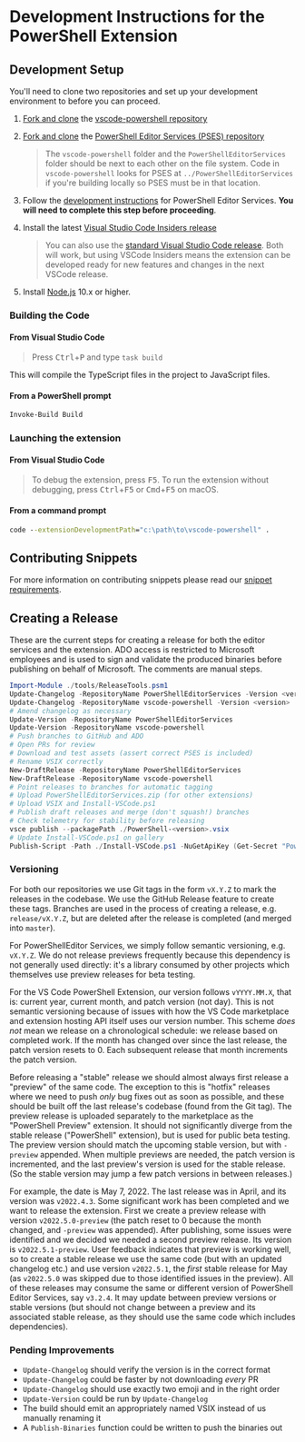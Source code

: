 # Development Instructions for the PowerShell Extension

## Development Setup

You'll need to clone two repositories and set up your development environment
to before you can proceed.

1. [Fork and clone][fork] the [vscode-powershell repository](https://github.com/PowerShell/vscode-powershell)

2. [Fork and clone][fork] the [PowerShell Editor Services (PSES) repository](https://github.com/PowerShell/PowerShellEditorServices)
   > The `vscode-powershell` folder and the `PowerShellEditorServices` folder should be next to each other on the file
   > system. Code in `vscode-powershell` looks for PSES at `../PowerShellEditorServices` if you're building locally so
   > PSES must be in that location.

3. Follow the [development instructions](https://github.com/PowerShell/PowerShellEditorServices#development) for
   PowerShell Editor Services. **You will need to complete this step before proceeding**.

4. Install the latest [Visual Studio Code Insiders release](https://code.visualstudio.com/insiders)
   > You can also use the [standard Visual Studio Code release](https://code.visualstudio.com/). Both will work, but
   > using VSCode Insiders means the extension can be developed ready for new features and changes in the next VSCode
   > release.

5. Install [Node.js](https://nodejs.org/en/) 10.x or higher.

[fork]: https://help.github.com/articles/fork-a-repo/

### Building the Code

#### From Visual Studio Code

> Press <kbd>Ctrl</kbd>+<kbd>P</kbd> and type `task build`

This will compile the TypeScript files in the project to JavaScript files.

#### From a PowerShell prompt

```powershell
Invoke-Build Build
```

### Launching the extension

#### From Visual Studio Code

> To debug the extension, press <kbd>F5</kbd>.  To run the extension without debugging, press
> <kbd>Ctrl</kbd>+<kbd>F5</kbd> or <kbd>Cmd</kbd>+<kbd>F5</kbd> on macOS.

#### From a command prompt

```cmd
code --extensionDevelopmentPath="c:\path\to\vscode-powershell" .
```

## Contributing Snippets

For more information on contributing snippets please read our
[snippet requirements](https://github.com/PowerShell/vscode-powershell/blob/master/docs/community_snippets.md#contributing).

## Creating a Release

These are the current steps for creating a release for both the editor services
and the extension. ADO access is restricted to Microsoft employees and is used
to sign and validate the produced binaries before publishing on behalf of
Microsoft. The comments are manual steps.

```powershell
Import-Module ./tools/ReleaseTools.psm1
Update-Changelog -RepositoryName PowerShellEditorServices -Version <version>
Update-Changelog -RepositoryName vscode-powershell -Version <version>
# Amend changelog as necessary
Update-Version -RepositoryName PowerShellEditorServices
Update-Version -RepositoryName vscode-powershell
# Push branches to GitHub and ADO
# Open PRs for review
# Download and test assets (assert correct PSES is included)
# Rename VSIX correctly
New-DraftRelease -RepositoryName PowerShellEditorServices
New-DraftRelease -RepositoryName vscode-powershell
# Point releases to branches for automatic tagging
# Upload PowerShellEditorServices.zip (for other extensions)
# Upload VSIX and Install-VSCode.ps1
# Publish draft releases and merge (don't squash!) branches
# Check telemetry for stability before releasing
vsce publish --packagePath ./PowerShell-<version>.vsix
# Update Install-VSCode.ps1 on gallery
Publish-Script -Path ./Install-VSCode.ps1 -NuGetApiKey (Get-Secret "PowerShell Gallery API Key" -AsPlainText)
```

### Versioning

For both our repositories we use Git tags in the form `vX.Y.Z` to mark the
releases in the codebase. We use the GitHub Release feature to create these
tags. Branches are used in the process of creating a release, e.g.
`release/vX.Y.Z`, but are deleted after the release is completed (and merged
into `master`).

For PowerShellEditor Services, we simply follow semantic versioning, e.g.
`vX.Y.Z`. We do not release previews frequently because this dependency is not
generally used directly: it's a library consumed by other projects which
themselves use preview releases for beta testing.

For the VS Code PowerShell Extension, our version follows `vYYYY.MM.X`, that is:
current year, current month, and patch version (not day). This is not semantic
versioning because of issues with how the VS Code marketplace and extension
hosting API itself uses our version number. This scheme _does not_ mean we
release on a chronological schedule: we release based on completed work. If the
month has changed over since the last release, the patch version resets to 0.
Each subsequent release that month increments the patch version.

Before releasing a "stable" release we should almost always first release a
"preview" of the same code. The exception to this is "hotfix" releases where we
need to push _only_ bug fixes out as soon as possible, and these should be built
off the last release's codebase (found from the Git tag). The preview release is
uploaded separately to the marketplace as the "PowerShell Preview" extension. It
should not significantly diverge from the stable release ("PowerShell"
extension), but is used for public beta testing. The preview version should
match the upcoming stable version, but with `-preview` appended.  When multiple
previews are needed, the patch version is incremented, and the last preview's
version is used for the stable release. (So the stable version may jump a few
patch versions in between releases.)

For example, the date is May 7, 2022. The last release was in April, and its
version was `v2022.4.3`. Some significant work has been completed and we want to
release the extension. First we create a preview release with version
`v2022.5.0-preview` (the patch reset to 0 because the month changed, and
`-preview` was appended). After publishing, some issues were identified and we
decided we needed a second preview release. Its version is `v2022.5.1-preview`.
User feedback indicates that preview is working well, so to create a stable
release we use the same code (but with an updated changelog etc.) and use
version `v2022.5.1`, the _first_ stable release for May (as `v2022.5.0` was
skipped due to those identified issues in the preview). All of these releases
may consume the same or different version of PowerShell Editor Services, say
`v3.2.4`. It may update between preview versions or stable versions (but should
not change between a preview and its associated stable release, as they should
use the same code which includes dependencies).

### Pending Improvements

* `Update-Changelog` should verify the version is in the correct format
* `Update-Changelog` could be faster by not downloading _every_ PR
* `Update-Changelog` should use exactly two emoji and in the right order
* `Update-Version` could be run by `Update-Changelog`
* The build should emit an appropriately named VSIX instead of us manually renaming it
* A `Publish-Binaries` function could be written to push the binaries out
